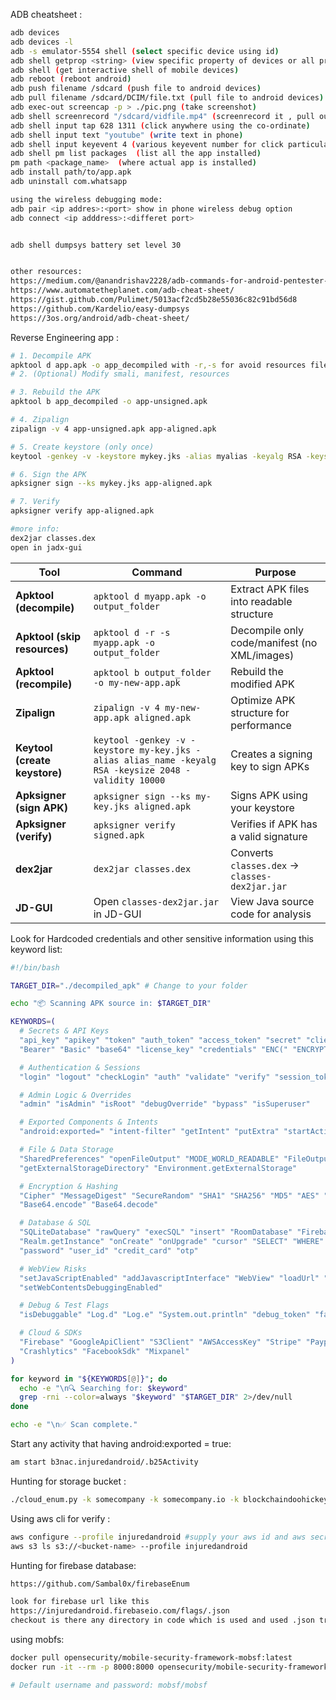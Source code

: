 
ADB cheatsheet :
```bash
adb devices
adb devices -l
adb -s emulator-5554 shell (select specific device using id)
adb shell getprop <string> (view specific property of devices or all property without strings)
adb shell (get interactive shell of mobile devices)
adb reboot (reboot android)
adb push filename /sdcard (push file to android devices)
adb pull filename /sdcard/DCIM/file.txt (pull file to android devices)
adb exec-out screencap -p > ./pic.png (take screenshot)
adb shell screenrecord "/sdcard/vidfile.mp4" (screenrecord it , pull out video with pull command)
adb shell input tap 628 1311 (click anywhere using the co-ordinate)
adb shell input text "youtube" (write text in phone)
adb shell input keyevent 4 (various keyevent number for click particular key like back button)
adb shell pm list packages  (list all the app installed)
pm path <package_name>  (where actual app is installed)
adb install path/to/app.apk
adb uninstall com.whatsapp

using the wireless debugging mode:
adb pair <ip addres>:<port> show in phone wireless debug option
adb connect <ip adddress>:<differet port>


adb shell dumpsys battery set level 30


other resources:
https://medium.com/@anandrishav2228/adb-commands-for-android-pentester-3cfde8c39d8b
https://www.automatetheplanet.com/adb-cheat-sheet/
https://gist.github.com/Pulimet/5013acf2cd5b28e55036c82c91bd56d8
https://github.com/Kardelio/easy-dumpsys
https://3os.org/android/adb-cheat-sheet/
```




Reverse Engineering app :
```bash
# 1. Decompile APK
apktool d app.apk -o app_decompiled with -r,-s for avoid resources file
# 2. (Optional) Modify smali, manifest, resources

# 3. Rebuild the APK
apktool b app_decompiled -o app-unsigned.apk

# 4. Zipalign
zipalign -v 4 app-unsigned.apk app-aligned.apk

# 5. Create keystore (only once)
keytool -genkey -v -keystore mykey.jks -alias myalias -keyalg RSA -keysize 2048 -validity 10000

# 6. Sign the APK
apksigner sign --ks mykey.jks app-aligned.apk

# 7. Verify
apksigner verify app-aligned.apk

#more info:
dex2jar classes.dex
open in jadx-gui
```

| Tool                          | Command                                                                                               | Purpose                                        |
| ----------------------------- | ----------------------------------------------------------------------------------------------------- | ---------------------------------------------- |
| **Apktool (decompile)**       | `apktool d myapp.apk -o output_folder`                                                                | Extract APK files into readable structure      |
| **Apktool (skip resources)**  | `apktool d -r -s myapp.apk -o output_folder`                                                          | Decompile only code/manifest (no XML/images)   |
| **Apktool (recompile)**       | `apktool b output_folder -o my-new-app.apk`                                                           | Rebuild the modified APK                       |
| **Zipalign**                  | `zipalign -v 4 my-new-app.apk aligned.apk`                                                            | Optimize APK structure for performance         |
| **Keytool (create keystore)** | `keytool -genkey -v -keystore my-key.jks -alias alias_name -keyalg RSA -keysize 2048 -validity 10000` | Creates a signing key to sign APKs             |
| **Apksigner (sign APK)**      | `apksigner sign --ks my-key.jks aligned.apk`                                                          | Signs APK using your keystore                  |
| **Apksigner (verify)**        | `apksigner verify signed.apk`                                                                         | Verifies if APK has a valid signature          |
| **dex2jar**                   | `dex2jar classes.dex`                                                                                 | Converts `classes.dex` → `classes-dex2jar.jar` |
| **JD-GUI**                    | Open `classes-dex2jar.jar` in JD-GUI                                                                  | View Java source code for analysis             |

Look for Hardcoded credentials and other sensitive information using this keyword list:

```bash
#!/bin/bash

TARGET_DIR="./decompiled_apk" # Change to your folder

echo "📦 Scanning APK source in: $TARGET_DIR"

KEYWORDS=(
  # Secrets & API Keys
  "api_key" "apikey" "token" "auth_token" "access_token" "secret" "client_secret" "jwt"
  "Bearer" "Basic" "base64" "license_key" "credentials" "ENC(" "ENCRYPTED"

  # Authentication & Sessions
  "login" "logout" "checkLogin" "auth" "validate" "verify" "session_token" "pin" "OTP"

  # Admin Logic & Overrides
  "admin" "isAdmin" "isRoot" "debugOverride" "bypass" "isSuperuser"

  # Exported Components & Intents
  "android:exported=" "intent-filter" "getIntent" "putExtra" "startActivity" "bindService"

  # File & Data Storage
  "SharedPreferences" "openFileOutput" "MODE_WORLD_READABLE" "FileOutputStream"
  "getExternalStorageDirectory" "Environment.getExternalStorage"

  # Encryption & Hashing
  "Cipher" "MessageDigest" "SecureRandom" "SHA1" "SHA256" "MD5" "AES" "RSA"
  "Base64.encode" "Base64.decode"

  # Database & SQL
  "SQLiteDatabase" "rawQuery" "execSQL" "insert" "RoomDatabase" "FirebaseDatabase"
  "Realm.getInstance" "onCreate" "onUpgrade" "cursor" "SELECT" "WHERE" "JOIN"
  "password" "user_id" "credit_card" "otp"

  # WebView Risks
  "setJavaScriptEnabled" "addJavascriptInterface" "WebView" "loadUrl" "evaluateJavascript"
  "setWebContentsDebuggingEnabled"

  # Debug & Test Flags
  "isDebuggable" "Log.d" "Log.e" "System.out.println" "debug_token" "fakeLogin" "developer_mode"

  # Cloud & SDKs
  "Firebase" "GoogleApiClient" "S3Client" "AWSAccessKey" "Stripe" "Paypal"
  "Crashlytics" "FacebookSdk" "Mixpanel"
)

for keyword in "${KEYWORDS[@]}"; do
  echo -e "\n🔍 Searching for: $keyword"
  grep -rni --color=always "$keyword" "$TARGET_DIR" 2>/dev/null
done

echo -e "\n✅ Scan complete."

```


Start any activity that having android:exported = true:
```bash
am start b3nac.injuredandroid/.b25Activity
```

Hunting for storage bucket :
```bash
./cloud_enum.py -k somecompany -k somecompany.io -k blockchaindoohickey other automated tools
```

Using aws cli for verify :
```bash
aws configure --profile injuredandroid #supply your aws id and aws secret found from leak   
aws s3 ls s3://<bucket-name> --profile injuredandroid 
```

Hunting for firebase database:
```bash
https://github.com/Sambal0x/firebaseEnum

look for firebase url like this 
https://injuredandroid.firebaseio.com/flags/.json
checkout is there any directory in code which is used and used .json trick to get file content as show above in code.
```

using mobfs:
```bash
docker pull opensecurity/mobile-security-framework-mobsf:latest
docker run -it --rm -p 8000:8000 opensecurity/mobile-security-framework-mobsf:latest

# Default username and password: mobsf/mobsf
```